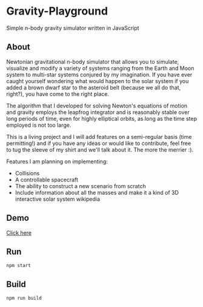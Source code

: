 # Gravity-Playground
Simple n-body gravity simulator written in JavaScript

<h2>About</h2>

Newtonian gravitational n-body simulator that allows you to simulate, visualize and modify a variety of systems ranging from the Earth and Moon system to multi-star systems conjured by my imagination. If you have ever caught yourself wondering what would happen to the solar system if you added a brown dwarf star to the asteroid belt (because we all do that, right?), you have come to the right place. 

The algorithm that I developed for solving Newton's equations of motion and gravity employs the leapfrog integrator and is reasonably stable over long periods of time, even for highly elliptical orbits, as long as the time step employed is not too large. 

This is a living project and I will add features on a semi-regular basis (time permitting!) and if you have any ideas or would like to contribute, feel free to tug the sleeve of my shirt and we'll talk about it. The more the merrier :).

Features I am planning on implementing:

<ul>
  <li>Collisions</li>
  <li>A controllable spacecraft</li>
  <li>The ability to construct a new scenario from scratch</li>
  <li>Include information about all the masses and make it a kind of 3D interactive solar system wikipedia
</ul>

<h2>Demo</h2>

<a href="http://mrhuffman.net/projects/gp">Click here</a>

<h2>Run</h2>

<code>npm start</code>

<h2>Build</h2>

<code>npm run build</code>


